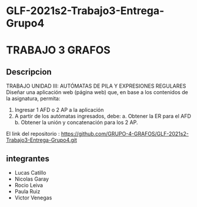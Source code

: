 # GLF-2021s2-Trabajo3-Entrega-Grupo4

# TRABAJO 3 GRAFOS


## Descripcion 
TRABAJO UNIDAD III: AUTÓMATAS DE PILA Y EXPRESIONES REGULARES
Diseñar una aplicación web (página web) que, en base a los contenidos de la asignatura, permita:
1. Ingresar 1 AFD o 2 AP a la aplicación
2. A partir de los autómatas ingresados, debe:
a. Obtener la ER para el AFD
b. Obtener la unión y concatenación para los 2 AP.


El link del repositorio : https://github.com/GRUPO-4-GRAFOS/GLF-2021s2-Trabajo3-Entrega-Grupo4.git

## integrantes
  - Lucas Catillo
  - Nicolas Garay
  - Rocio Leiva 
  - Paula Ruiz
  - Victor Venegas
